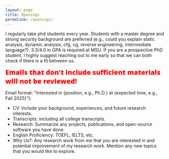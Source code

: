 ```yaml
---
layout: page
title: Openings
permalink: /openings/
---
```


I regularly take phd students every year. Students with a master degree and strong security background are preferred (e.g., could you explain static analysis, dynamic analysis, cfg, cg, reverse engineering, intermediate language?). 3.3/4.0 in GPA is required at MSU. If you are a prospective PhD student, I highly suggest reaching out to me early so that we can both check if there is a fit between us.

  <span style="color:red;font-family:'Open Sans', Helvetica, Arial, sans-serif;font-weight:800;font-size:21px">
    Emails that don't include sufficient materials will not be reviewed! 
  </span>

Email format: "Interested in {position, e.g., Ph.D.} at {expected time, e.g., Fall 2025}”):

- CV: Include your background, experiences, and future research interests.
- Transcripts: including all college transcripts.
- Research: Summarize any projects, publications, and open-source software you have done.
- English Proficiency: TOEFL, IELTS, etc.
- Why Us?: Any research work from me that you are interested in and potential improvement of my research work. Mention any new topics that you would like to explore.

<hr style="clear:both;visibility: hidden;" />
